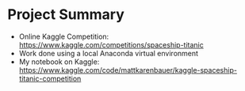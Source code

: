 # Project Summary
* Online Kaggle Competition: https://www.kaggle.com/competitions/spaceship-titanic
* Work done using a local Anaconda virtual environment
* My notebook on Kaggle: https://www.kaggle.com/code/mattkarenbauer/kaggle-spaceship-titanic-competition
